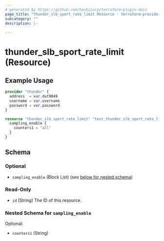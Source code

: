 ```yaml
---
# generated by https://github.com/hashicorp/terraform-plugin-docs
page_title: "thunder_slb_sport_rate_limit Resource - terraform-provider-thunder"
subcategory: ""
description: |-
  
---
```


# thunder_slb_sport_rate_limit (Resource)



## Example Usage

```terraform
provider "thunder" {
  address  = var.dut9049
  username = var.username
  password = var.password
}

resource "thunder_slb_sport_rate_limit" "test_thunder_slb_sport_rate_limit" {
  sampling_enable {
    counters1 = "all"
  }
}
```

<!-- schema generated by tfplugindocs -->
## Schema

### Optional

- `sampling_enable` (Block List) (see [below for nested schema](#nestedblock--sampling_enable))

### Read-Only

- `id` (String) The ID of this resource.

<a id="nestedblock--sampling_enable"></a>
### Nested Schema for `sampling_enable`

Optional:

- `counters1` (String)


